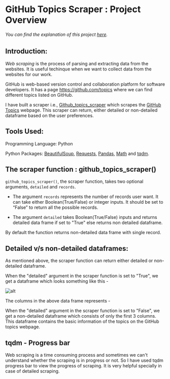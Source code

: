 # GitHub Topics Scraper : Project Overview

###### You can find the explanation of this project [here](https://medium.com/@abhishekdundagi06/building-web-scraper-using-python-scraping-github-topics-in-one-go-b553a0bf58d).

## Introduction:

*Web scraping* is the process of parsing and extracting data from the websites. It is useful techinque when we want to collect data from the websites for our work. 

GitHub is web-based version control and collaboration platform for software developers. It has a page https://github.com/topics where we can find different topics listed on GitHub.

I have built a scraper i.e., [Github_topics_scraper](https://github.com/Abhishek-2505/Github_topics_scraper/blob/main/github_topics_scraper.py) which scrapes the [GitHub Topics](https://github.com/topics) webpage. This scraper can return, either detailed or non-detailed dataframe based on the user preferences. 

## Tools Used:

Programming Language: Python

Python Packages: [BeautifulSoup](https://www.crummy.com/software/BeautifulSoup/bs4/doc/), [Requests](https://docs.python-requests.org/en/latest/), [Pandas](https://pandas.pydata.org/docs/), [Math](https://docs.python.org/3/library/math.html) and [tqdm](https://tqdm.github.io/).

## The scraper function : github_topics_scraper() 

<code>github_topics_scraper()</code>, the scraper function, takes two optional arguments, <code>detailed</code> and <code>records</code>.

* The argument <code>records</code> represents the number of records user want. It can take either Boolean(True/False) or integer inputs. It should be set to “False” to return all the possible records.

* The argument <code>detailed</code> takes Boolean(True/False) inputs and returns detailed data frame if set to "True" else returns non detailed dataframe. 

By default the function returns non-detailed data frame with single record.

## Detailed v/s non-detailed dataframes:

As mentioned above, the scraper function can return either detailed or non-detailed dataframe. 

When the "detailed" argument in the scraper function is set to "True", we get a dataframe which looks something like this -

![alt](https://github.com/Abhishek-2505/project_images/blob/main/github_topics_webscraping/colum_description.png)

The columns in the above data frame represents - 


When the "detailed" argument in the scraper function is set to "False", we get a non-detailed dataframe which consists of only the first 3 columns. This dataframe contains the basic information of the topics on the GitHub topics webpage.

## tqdm - Progress bar

Web scraping is a time consuming process and sometimes we can't understand whether the scraping is in progress or not. So I have used tqdm progress bar to view the progress of scraping. It is very helpful specially in case of detailed scraping.
